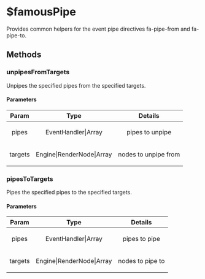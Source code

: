 



# $famousPipe











Provides common helpers for the event pipe directives fa-pipe-from and fa-pipe-to.







  




## Methods
### unpipesFromTargets
Unpipes the specified pipes from the specified targets.


#### Parameters

| Param | Type | Details |
| :--: | :--: | :--: |
| pipes | EventHandler&#124;Array | <p>pipes to unpipe</p>  |
| targets | Engine&#124;RenderNode&#124;Array | <p>nodes to unpipe from</p>  |






### pipesToTargets
Pipes the specified pipes to the specified targets.


#### Parameters

| Param | Type | Details |
| :--: | :--: | :--: |
| pipes | EventHandler&#124;Array | <p>pipes to pipe</p>  |
| targets | Engine&#124;RenderNode&#124;Array | <p>nodes to pipe to</p>  |












